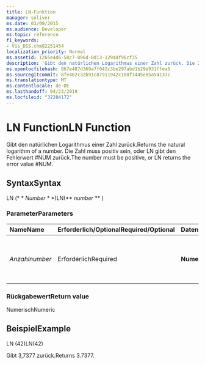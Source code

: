 ```yaml
---
title: LN-Funktion
manager: soliver
ms.date: 03/09/2015
ms.audience: Developer
ms.topic: reference
f1_keywords:
- Vis_DSS.chm82251454
localization_priority: Normal
ms.assetid: 1265e4d6-58c7-896d-0d13-12944f96cf35
description: 'Gibt den natürlichen Logarithmus einer Zahl zurück. Die Zahl muss positiv sein, oder LN gibt den Fehlerwert #NUM zurück.'
ms.openlocfilehash: 867e487d369a7f042c3be297abd1b29e931ffea6
ms.sourcegitcommit: 8fe462c32b91c87911942c188f3445e85a54137c
ms.translationtype: MT
ms.contentlocale: de-DE
ms.lasthandoff: 04/23/2019
ms.locfileid: "32284172"
---
```

# <a name="ln-function"></a><span data-ttu-id="199c4-104">LN Function</span><span class="sxs-lookup"><span data-stu-id="199c4-104">LN Function</span></span>

<span data-ttu-id="199c4-105">Gibt den natürlichen Logarithmus einer Zahl zurück.</span><span class="sxs-lookup"><span data-stu-id="199c4-105">Returns the natural logarithm of a number.</span></span> <span data-ttu-id="199c4-106">Die Zahl muss positiv sein, oder LN gibt den Fehlerwert #NUM zurück.</span><span class="sxs-lookup"><span data-stu-id="199c4-106">The number must be positive, or LN returns the error value #NUM.</span></span>
  
## <a name="syntax"></a><span data-ttu-id="199c4-107">Syntax</span><span class="sxs-lookup"><span data-stu-id="199c4-107">Syntax</span></span>

<span data-ttu-id="199c4-108">LN (\* \* *Number* \* \*)</span><span class="sxs-lookup"><span data-stu-id="199c4-108">LN(\*\* *number* \*\* )</span></span> 
  
### <a name="parameters"></a><span data-ttu-id="199c4-109">Parameter</span><span class="sxs-lookup"><span data-stu-id="199c4-109">Parameters</span></span>

|<span data-ttu-id="199c4-110">**Name**</span><span class="sxs-lookup"><span data-stu-id="199c4-110">**Name**</span></span>|<span data-ttu-id="199c4-111">**Erforderlich/Optional**</span><span class="sxs-lookup"><span data-stu-id="199c4-111">**Required/Optional**</span></span>|<span data-ttu-id="199c4-112">**Datentyp**</span><span class="sxs-lookup"><span data-stu-id="199c4-112">**Data Type**</span></span>|<span data-ttu-id="199c4-113">**Beschreibung**</span><span class="sxs-lookup"><span data-stu-id="199c4-113">**Description**</span></span>|
|:-----|:-----|:-----|:-----|
| <span data-ttu-id="199c4-114">_Anzahl_</span><span class="sxs-lookup"><span data-stu-id="199c4-114">_number_</span></span> <br/> |<span data-ttu-id="199c4-115">Erforderlich</span><span class="sxs-lookup"><span data-stu-id="199c4-115">Required</span></span>  <br/> |<span data-ttu-id="199c4-116">**Numerisch**</span><span class="sxs-lookup"><span data-stu-id="199c4-116">**Numeric**</span></span> <br/> | <span data-ttu-id="199c4-117">Die Zahl, deren natürlicher Logarithmus ermittelt werden soll.</span><span class="sxs-lookup"><span data-stu-id="199c4-117">The number whose natural logarithm you want to find.</span></span>  <br/> |
   
### <a name="return-value"></a><span data-ttu-id="199c4-118">Rückgabewert</span><span class="sxs-lookup"><span data-stu-id="199c4-118">Return value</span></span>

<span data-ttu-id="199c4-119">Numerisch</span><span class="sxs-lookup"><span data-stu-id="199c4-119">Numeric</span></span>
  
## <a name="example"></a><span data-ttu-id="199c4-120">Beispiel</span><span class="sxs-lookup"><span data-stu-id="199c4-120">Example</span></span>

<span data-ttu-id="199c4-121">LN (42)</span><span class="sxs-lookup"><span data-stu-id="199c4-121">LN(42)</span></span> 
  
<span data-ttu-id="199c4-122">Gibt 3,7377 zurück.</span><span class="sxs-lookup"><span data-stu-id="199c4-122">Returns 3.7377.</span></span> 
  

